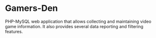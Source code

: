 # Gamers-Den
PHP-MySQL web application that allows collecting and maintaining video game information. It also provides several data reporting and filtering features.
